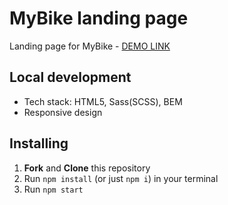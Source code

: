# MyBike landing page
  Landing page for MyBike
    - [DEMO LINK](https://Coyoote.github.io/mybike-landing)
## Local development
  - Tech stack: HTML5, Sass(SCSS), BEM
  - Responsive design
## Installing 
  1. **Fork** and **Clone** this repository
  3. Run `npm install` (or just `npm i`) in your terminal
  4. Run `npm start`
